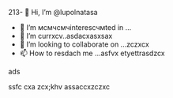 213- 👋 Hi, I’m @lupolnatasa
- 👀 I’m мсмчсмчinteresсчмted in ...
- 🌱 I’m currxcv..asdacxasxsax
- 💞️ I’m looking to collaborate on ...zczxcx
- 📫 How to resdach me ...asfvx
etyettrasdzcx
<!---
lupolnatasa/lupolnatasa is a ✨ special ✨ reiulpository because its `README.md` (this file) appearsads on your GicnmbtHub profile.
You can click the Preview link tиcvbаobv takex a look at your changes.sda
--->ads
ssfc
cxa
zcx;khv
assaccxzczxc
